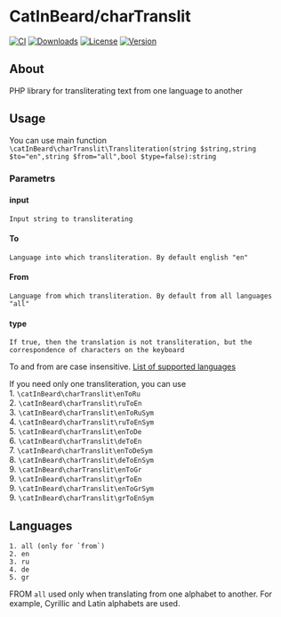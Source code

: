 # CatInBeard/charTranslit  
[![CI](https://github.com/CatInBeard/charTranslit/actions/workflows/CI.yml/badge.svg)](https://github.com/CatInBeard/charTranslit/actions/workflows/CI.yml)
[![Downloads](https://img.shields.io/packagist/dm/catinbeard/chartranslit)](https://packagist.org/packages/catinbeard/chartranslit)
[![License](https://img.shields.io/packagist/l/catinbeard/chartranslit)](https://packagist.org/packages/catinbeard/chartranslit)
[![Version](https://img.shields.io/packagist/v/catinbeard/chartranslit)](https://packagist.org/packages/catinbeard/chartranslit)
## About
 PHP library for transliterating text from one language to another 
## Usage
You can use main function
`\catInBeard\charTranslit\Transliteration(string $string,string $to="en",string $from="all",bool $type=false):string`
### Parametrs
#### input
    Input string to transliterating
#### To
    Language into which transliteration. By default english "en"
#### From
    Language from which transliteration. By default from all languages "all"
#### type
    If true, then the translation is not transliteration, but the correspondence of characters on the keyboard   
To and from are case insensitive. [List of supported languages](#languages)  

If you need only one transliteration, you can use  
    1. `\catInBeard\charTranslit\enToRu`    
    2. `\catInBeard\charTranslit\ruToEn`   
    3. `\catInBeard\charTranslit\enToRuSym`   
    4. `\catInBeard\charTranslit\ruToEnSym`   
    5. `\catInBeard\charTranslit\enToDe`    
    6. `\catInBeard\charTranslit\deToEn`   
    7. `\catInBeard\charTranslit\enToDeSym`   
    8. `\catInBeard\charTranslit\deToEnSym`  
    9. `\catInBeard\charTranslit\enToGr`   
    9. `\catInBeard\charTranslit\grToEn`  
    9. `\catInBeard\charTranslit\enToGrSym`   
    9. `\catInBeard\charTranslit\grToEnSym`   

## <a name="languages"></a>Languages

    1. all (only for `from`)
    2. en
    3. ru
    4. de
    5. gr

FROM `all` used only when translating from one alphabet to another. For example, Cyrillic and Latin alphabets are used. 